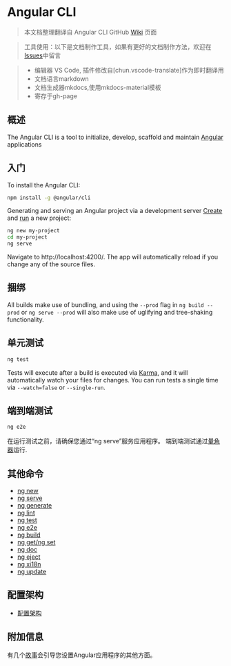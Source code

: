 # Angular CLI

> 本文档整理翻译自 Angular CLI GitHub [Wiki](https://github.com/angular/angular-cli.wiki.git) 页面

> 工具使用：以下是文档制作工具，如果有更好的文档制作方法，欢迎在[Issues](https://github.com/wohugb/ng-docs/issues)中留言

> * 编辑器 VS Code, 插件修改自[chun.vscode-translate]作为即时翻译用
> * 文档语言markdown
> * 文档生成器mkdocs,使用mkdocs-material模板
> * 寄存于gh-page

## 概述

The Angular CLI is a tool to initialize, develop, scaffold  and maintain [Angular](https://angular.io) applications

## 入门

To install the Angular CLI:

```bash
npm install -g @angular/cli
```

Generating and serving an Angular project via a development server [Create](new) and [run](serve) a new project:

```bash
ng new my-project
cd my-project
ng serve
```

Navigate to http://localhost:4200/. The app will automatically reload if you change any of the source files.

## 捆绑

All builds make use of bundling, and using the `--prod` flag in  `ng build --prod` or `ng serve --prod` will also make use of uglifying and tree-shaking functionality.

## 单元测试

```bash
ng test
```

Tests will execute after a build is executed via [Karma](http://karma-runner.github.io/0.13/index.html), and it will automatically watch your files for changes. You can run tests a single time via `--watch=false` or `--single-run`.

## 端到端测试

```bash
ng e2e
```

在运行测试之前，请确保您通过“ng serve”服务应用程序。
端到端测试通过[量角器](https://angular.github.io/protractor/)运行.

## 其他命令

* [ng new](new)
* [ng serve](serve)
* [ng generate](generate)
* [ng lint](lint)
* [ng test](test)
* [ng e2e](e2e)
* [ng build](build)
* [ng get/ng set](config)
* [ng doc](doc)
* [ng eject](eject)
* [ng xi18n](xi18n)
* [ng update](update)

## 配置架构

* [配置架构](angular-cli)

## 附加信息

有几个[故事](stories)会引导您设置Angular应用程序的其他方面。
